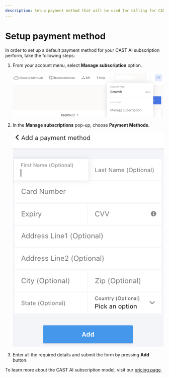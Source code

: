 ```yaml
---
description: Setup payment method that will be used for billing for CAST AI subscription
---
```

# Setup payment method

In order to set up a default payment method for your CAST AI subscription perform, take the following steps:

 1. From your account menu, select **Manage subscription** option.

    ![](images/manage-subscription.png)

 2. In the **Manage subscriptions** pop-up, choose **Payment Methods**.

    ![](images/add-payment-method.png)

 3. Enter all the required details and submit the form by pressing **Add** button.

To learn more about the CAST AI subscription model, visit our [pricing page](https://cast.ai/pricing/).
